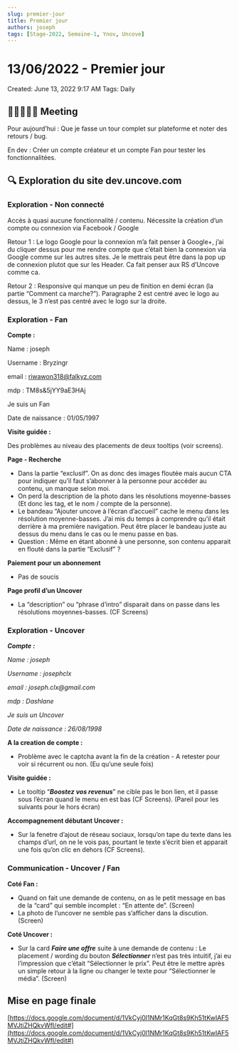 ```yaml
---
slug: premier-jour
title: Premier jour
authors: joseph
tags: [Stage-2022, Semaine-1, Ynov, Uncove]
---
```


# 13/06/2022 - Premier jour

Created: June 13, 2022 9:17 AM
Tags: Daily

## 👨🏻‍🤝‍👨🏻 Meeting

Pour aujourd’hui : Que je fasse un tour complet sur plateforme et noter des retours / bug.

<!--truncate-->

En dev : Créer un compte créateur et un compte Fan pour tester les fonctionnalitées.

## 🔍 Exploration du site dev.uncove.com

### Exploration - Non connecté

Accès à quasi aucune fonctionnalité / contenu. Nécessite la création d’un compte ou connexion via Facebook / Google

Retour 1 : Le logo Google pour la connexion m’a fait penser à Google+, j’ai du cliquer dessus pour me rendre compte que c’était bien la connexion via Google comme sur les autres sites. Je le mettrais peut être dans la pop up de connexion plutot que sur les Header. Ca fait penser aux RS d’Uncove comme ca.

Retour 2 : Responsive qui manque un peu de finition en demi écran (la partie “Comment ca marche?”). Paragraphe 2 est centré avec le logo au dessus, le 3 n’est pas centré avec le logo sur la droite.

### Exploration - Fan

**Compte :**

Name : joseph

Username : Bryzingr

email : [riwawon318@falkyz.com](mailto:riwawon318@falkyz.com)

mdp : TM8s&5jYY9aE3HAj

Je suis un Fan

Date de naissance : 01/05/1997

**Visite guidée :**

Des problèmes au niveau des placements de deux tooltips (voir screens).

**Page - Recherche**

- Dans la partie “exclusif”. On as donc des images floutée mais aucun CTA pour indiquer qu’il faut s’abonner à la personne pour accéder au contenu, un manque selon moi.
- On perd la description de la photo dans les résolutions moyenne-basses (Et donc les tag, et le nom / compte de la personne).
- Le bandeau “Ajouter uncove à l’écran d’accueil” cache le menu dans les résolution moyenne-basses. J’ai mis du temps à comprendre qu’il était derrière à ma première navigation. Peut être placer le bandeau juste au dessus du menu dans le cas ou le menu passe en bas.
- Question : Même en étant abonné à une personne, son contenu apparait en flouté dans la partie “Exclusif” ?

**Paiement pour un abonnement**

- Pas de soucis

**Page profil d’un Uncover**

- La “description” ou “phrase d’intro” disparait dans on passe dans les résolutions moyennes-basses. (CF Screens)

### Exploration - Uncover

**_Compte :_**

_Name : joseph_

_Username : josephclx_

_email : joseph.clx@gmail.com_

_mdp : Dashlane_

_Je suis un Uncover_

_Date de naissance : 26/08/1998_

**A la creation de compte :**

- Problème avec le captcha avant la fin de la création - A retester pour voir si récurrent ou non. (Eu qu’une seule fois)

**Visite guidée :**

- Le tooltip “**_Boostez vos revenus_**” ne cible pas le bon lien, et il passe sous l’écran quand le menu en est bas (CF Screens). (Pareil pour les suivants pour le hors écran)

**Accompagnement débutant Uncover :**

- Sur la fenetre d’ajout de réseau sociaux, lorsqu’on tape du texte dans les champs d’url, on ne le vois pas, pourtant le texte s’écrit bien et apparait une fois qu’on clic en dehors (CF Screens).

### Communication - Uncover / Fan

**Coté Fan :**

- Quand on fait une demande de contenu, on as le petit message en bas de la “card” qui semble incomplet : “En attente de”. (Screen)
- La photo de l’uncover ne semble pas s’afficher dans la discution. (Screen)

**Coté Uncover :**

- Sur la card **_Faire une offre_** suite à une demande de contenu : Le placement / wording du bouton **_Sélectionner_** n’est pas très intuitif, j’ai eu l’impression que c’était “Sélectionner le prix”. Peut être le mettre après un simple retour à la ligne ou changer le texte pour “Sélectionner le média”. (Screen)

## Mise en page finale

[https://docs.google.com/document/d/1VkCyj0l1NMr1KqGt8s9Kh51tKwIAF5MVJtiZHQkvWfI/edit#](https://docs.google.com/document/d/1VkCyj0l1NMr1KqGt8s9Kh51tKwIAF5MVJtiZHQkvWfI/edit#)
